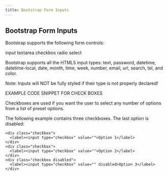 ```yaml
---
title: Bootstrap Form Inputs
---
```

## Bootstrap Form Inputs

Bootstrap supports the following form controls:

input
textarea
checkbox
radio
select

Bootstrap supports all the HTML5 input types: text, password, datetime, datetime-local, date, month, time, week, number, email, url, search, tel, and color.

Note: Inputs will NOT be fully styled if their type is not properly declared!

EXAMPLE CODE SNIPPET FOR CHECK BOXES

Checkboxes are used if you want the user to select any number of options from a list of preset options.

The following example contains three checkboxes. The last option is disabled:


```
<div class="checkbox">
  <label><input type="checkbox" value="">Option 1</label>
</div>
<div class="checkbox">
  <label><input type="checkbox" value="">Option 2</label>
</div>
<div class="checkbox disabled">
  <label><input type="checkbox" value="" disabled>Option 3</label>
</div>
```
